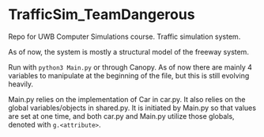 # TrafficSim_TeamDangerous
Repo for UWB Computer Simulations course. Traffic simulation system.

As of now, the system is mostly a structural model of the freeway system.

Run with `python3 Main.py` or through Canopy. As of now there are mainly 4 variables to manipulate at the beginning of the file, but this is still evolving heavily.

Main.py relies on the implementation of Car in car.py. It also relies on the global variables/objects in shared.py. It is initiated by Main.py so that values are set at one time, and both car.py and Main.py utilize those globals, denoted with `g.<attribute>`.


